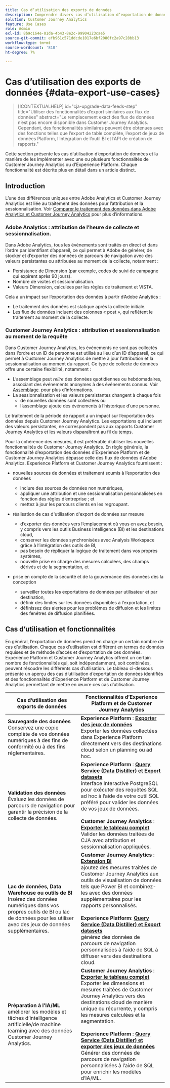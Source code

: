 ```yaml
---
title: Cas dʼutilisation des exports de données
description: Comprendre divers cas d’utilisation d’exportation de données pour Customer Journey Analytics
solution: Customer Journey Analytics
feature: Use Cases
role: Admin
exl-id: 8b9c164e-01da-4b43-8e2c-99904223cae5
source-git-commit: efb961c571ddcde1017e6bf2080fc2a97c28bb13
workflow-type: tm+mt
source-wordcount: '810'
ht-degree: 7%

---
```


# Cas dʼutilisation des exports de données {#data-export-use-cases}

<!-- This contextual help is for the upgrade checklist -->

<!-- markdownlint-disable MD034 -->

>[!CONTEXTUALHELP]
>id="cja-upgrade-data-feeds-step"
>title="Utiliser des fonctionnalités d’export similaires aux flux de données"
>abstract="Le remplacement exact des flux de données n’est pas encore disponible dans Customer Journey Analytics. Cependant, des fonctionnalités similaires peuvent être obtenues avec des fonctions telles que l’export de table complète, l’export de jeux de données Platform, l’intégration de l’outil BI et l’API de création de rapports."

<!-- markdownlint-enable MD034 -->

Cette section présente les cas d’utilisation d’exportation de données et la manière de les implémenter avec une ou plusieurs fonctionnalités de Customer Journey Analytics ou d’Experience Platform. Chaque fonctionnalité est décrite plus en détail dans un article distinct.

## Introduction

L’une des différences uniques entre Adobe Analytics et Customer Journey Analytics est liée au traitement des données pour l’attribution et la sessionnalisation. Voir [Comparer le traitement des données dans Adobe Analytics et Customer Journey Analytics](/help/getting-started/aa-vs-cja/data-processing-comparisons.md) pour plus d’informations.

### Adobe Analytics : attribution de l’heure de collecte et sessionnalisation.

Dans Adobe Analytics, tous les événements sont traités en direct et dans l’ordre par identifiant d’appareil, ce qui permet à Adobe de générer, de stocker et d’exporter des données de parcours de navigation avec des valeurs persistantes ou attribuées au moment de la collecte, notamment :

* Persistance de Dimension (par exemple, codes de suivi de campagne qui expirent après 90 jours).
* Nombre de visites et sessionnalisation.
* Valeurs Dimension, calculées par les règles de traitement et VISTA.

Cela a un impact sur l’exportation des données à partir d’Adobe Analytics :

* Le traitement des données est statique après la collecte initiale.
* Les flux de données incluent des colonnes « post », qui reflètent le traitement au moment de la collecte.


### Customer Journey Analytics : attribution et sessionnalisation au moment de la requête

Dans Customer Journey Analytics, les événements ne sont pas collectés dans l’ordre et un ID de personne est utilisé au lieu d’un ID d’appareil, ce qui permet à Customer Journey Analytics de mettre à jour l’attribution et la sessionnalisation au moment du rapport. Ce type de collecte de données offre une certaine flexibilité, notamment :

* L’assemblage peut _relire_ des données quotidiennes ou hebdomadaires, associant des événements anonymes à des événements connus. Voir [&#x200B; Assemblage &#x200B;](../../stitching/overview.md) pour plus d’informations.
* La sessionnalisation et les valeurs persistantes changent à chaque fois
   * de nouvelles données sont collectées ou
   * l’assemblage ajoute des événements à l’historique d’une personne.

Le traitement de la période de rapport a un impact sur l’exportation des données depuis Customer Journey Analytics. Les exportations qui incluent des valeurs persistantes, ne correspondent pas aux rapports Customer Journey Analytics et les valeurs disparaîtront au fil du temps.

Pour la cohérence des mesures, il est préférable d’utiliser les nouvelles fonctionnalités de Customer Journey Analytics. En règle générale, la fonctionnalité d’exportation des données d’Experience Platform et de Customer Journey Analytics dépasse celle des flux de données d’Adobe Analytics. Experience Platform et Customer Journey Analytics fournissent :

* nouvelles sources de données et traitement soumis à l’exportation des données

   * inclure des sources de données non numériques,
   * appliquer une attribution et une sessionnalisation personnalisées en fonction des règles d’entreprise ; et
   * mettez à jour les parcours clients en les regroupant.

* réalisation de cas d&#39;utilisation d&#39;export de données sur mesure

   * d’exporter des données vers l’emplacement où vous en avez besoin, y compris vers les outils Business Intelligence (BI) et les destinations cloud,
   * conserver les données synchronisées avec Analysis Workspace grâce à l’intégration des outils de BI,
   * pas besoin de répliquer la logique de traitement dans vos propres systèmes,
   * nouvelle prise en charge des mesures calculées, des champs dérivés et de la segmentation, et

* prise en compte de la sécurité et de la gouvernance des données dès la conception

   * surveiller toutes les exportations de données par utilisateur et par destination,
   * définir des limites sur les données disponibles à l’exportation, et
   * définissez des alertes pour les problèmes de diffusion et les limites des fenêtres de diffusion planifiées.


## Cas d’utilisation et fonctionnalités

En général, l’exportation de données prend en charge un certain nombre de cas d’utilisation. Chaque cas d’utilisation est différent en termes de données requises et de méthode d’accès et d’exportation de ces données. Experience Platform et Customer Journey Analytics offrent un certain nombre de fonctionnalités qui, soit indépendamment, soit combinées, peuvent résoudre les différents cas d’utilisation. Le tableau ci-dessous présente un aperçu des cas d’utilisation d’exportation de données identifiés et des fonctionnalités d’Experience Platform et de Customer Journey Analytics permettant de mettre en œuvre ces cas d’utilisation.

| Cas dʼutilisation des exports de données | Fonctionnalités d’Experience Platform et de Customer Journey Analytics |
|---|---|
| **Sauvegarde des données**<br/> Conservez une copie complète de vos données numériques à des fins de conformité ou à des fins réglementaires. | **Experience Platform** : [**Exporter des jeux de données**](export-datasets.md)<br/> Exporter les données collectées dans Experience Platform directement vers des destinations cloud selon un planning ou ad hoc. |
| **Validation des données**<br/>&#x200B;Évaluez les données de parcours de navigation pour garantir la précision de la collecte de données. | **Experience Platform** : [**Query Service (Data Distiller) et Export datasets**](queryservice-export-datasets.md)<br/> interface Interactive PostgreSQL pour exécuter des requêtes SQL ad hoc à l’aide de votre outil SQL préféré pour valider les données de vos jeux de données.<br/><br/>**Customer Journey Analytics** : [**Exporter le tableau complet**](export-full-table.md)<br/> Valider les données traitées de CJA avec attribution et sessionnalisation appliquées. |
| **Lac de données, Data Warehouse ou outils de BI**<br/> Insérez des données numériques dans vos propres outils de BI ou lac de données pour les utiliser avec des jeux de données supplémentaires. | **Customer Journey Analytics** : [**Extension BI**](bi-extension.md)<br/> ajoutez des mesures traitées de Customer Journey Analytics aux outils de visualisation de données tels que Power BI et combinez-les avec des données supplémentaires pour les rapports personnalisés.<br/><br/>**Experience Platform**: [**Query Service (Data Distiller) et Export datasets**](queryservice-export-datasets.md)<br> générez des données de parcours de navigation personnalisées à l’aide de SQL à diffuser vers des destinations cloud. |
| **Préparation à l’IA/ML**<br/> améliorer les modèles et tâches d’intelligence artificielle/de machine learning avec des données Customer Journey Analytics. | **Customer Journey Analytics** : [**Exporter le tableau complet**](export-full-table.md)<br/> Exporter les dimensions et mesures traitées de Customer Journey Analytics vers des destinations cloud de manière unique ou récurrente, y compris les mesures calculées et la segmentation.<br/><br/>**Experience Platform** : [**Query Service (Data Distiller) et exporter des jeux de données**](queryservice-export-datasets.md)<br/> Générer des données de parcours de navigation personnalisées à l’aide de SQL pour enrichir les modèles d’IA/ML. |

